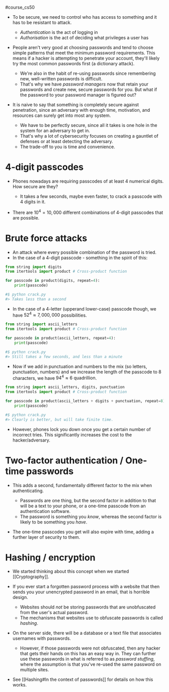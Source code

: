 #course_cs50 

- To be secure, we need to control who has access to something and it has to be resistant to attack.
    - *Authentication* is the act of logging in
    - *Authorisation* is the act of deciding what privileges a user has

- People aren't very good at choosing passwords and tend to choose simple patterns that meet the minimum password requirements. This means if a hacker is attempting to penetrate your account, they'll likely try the most common passwords first (a dictionary attack).
    - We're also in the habit of re-using passwords since remembering new, well-written passwords is difficult. 
    - That's why we have *password managers* now that retain your passwords and create new, secure passwords for you. But what if the password to your password manager is figured out?

- It is naive to say that something is completely secure against penetration, since an adversary with enough time, motivation, and resources can surely get into most any system.
    - We have to be perfectly secure, since all it takes is one hole in the system for an adversary to get in.
    - That's why a lot of cybersecurity focuses on creating a gauntlet of defenses or at least detecting the adversary.
    - The trade-off to you is time and convenience.

# 4-digit passcodes

- Phones nowadays are requiring passcodes of at least 4 numerical digits. How secure are they?
    - It takes a few seconds, maybe even faster, to crack a passcode with 4 digits in it.

- There are $10^4 = 10,000$ different combinations of 4-digit passcodes that are possible. 
# Brute force attacks

- An attack where every possible combination of the password is tried.
- In the case of a 4-digit passcode - something in the spirit of this:

```python
from string import digits
from itertools import product # Cross-product function

for passcode in product(digits, repeat=4):
    print(passcode)

#$ python crack.py
#> Takes less than a second
```

- In the case of a 4-letter (upperand lower-case) passcode though, we have $52^4 \approx 7,000,000$ possibilities. 

```python
from string import ascii_letters
from itertools import product # Cross-product function

for passcode in product(ascii_letters, repeat=4):
    print(passcode)

#$ python crack.py
#> Still takes a few seconds, and less than a minute
```

- Now if we add in punctuation and numbers to the mix (so letters, punctuation, numbers) and we increase the length of the passcode to 8 characters, we have $94^4 \approx 6 \text{ quadrillion}$.

```python
from string import ascii_letters, digits, punctuation
from itertools import product # Cross-product function

for passcode in product(ascii_letters + digits + punctuation, repeat=8):
    print(passcode)

#$ python crack.py
#> Clearly is better, but will take finite time.
```

- However, phones lock you down once you get a certain number of incorrect tries. This significantly increases the cost to the hacker/adversary.
# Two-factor authentication / One-time passwords

- This adds a second, fundamentally different factor to the mix when authenticating.
    - Passwords are one thing, but the second factor in addition to that will be a text to your phone, or a one-time passcode from an authentication software.
    - The password is something you *know*, whereas the second factor is likely to be something you *have*.

- The one-time passcodes you get will also expire with time, adding a further layer of security to them.

# Hashing / encryption

- We started thinking about this concept when we started [[Cryptography]].

- If you ever start a forgotten password process with a website that then sends you your unencrypted password in an email, that is horrible design.
    - Websites should *not* be storing passwords that are unobfuscated from the user's actual password.
    - The mechanisms that websites use to obfuscate passwords is called *hashing*.

- On the server side, there will be a database or a text file that associates usernames with passwords. 
    - However, if those passwords were not obfuscated, then any hacker that gets their hands on this has an easy way in. They can further use these passwords in what is referred to as *password stuffing*, where the assumption is that you've re-used the same password on multiple sites.

- See [[Hashing#In the context of passwords]] for details on how this works.



